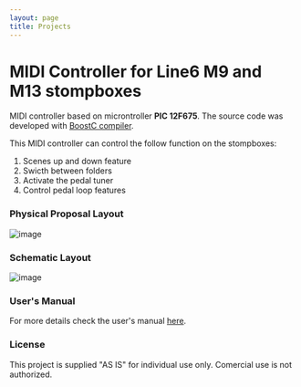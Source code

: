 ```yaml
---
layout: page
title: Projects
---
```

# MIDI Controller for Line6 M9 and M13 stompboxes

MIDI controller based on microntroller **PIC 12F675**. The source code was developed with [BoostC compiler](http://www.sourceboost.com/Products/BoostC/Overview.html).

This MIDI controller can control the follow function on the stompboxes:

1. Scenes up and down feature
2. Swicth between folders
3. Activate the pedal tuner
4. Control pedal loop features

### Physical Proposal Layout

![image](https://github.com/vandersonpc/m9midi/img/midi9.png)

### Schematic Layout

![image](https://github.com/vandersonpc/m9midi/schematic/m9midibrd.png)

### User's Manual

For more details check the user's manual [here](https://github.com/vandersonpc/m9midi/manual/m9_midi_manual.pdf).

### License 

This project is supplied "AS IS" for individual use only. Comercial use is not authorized.  

